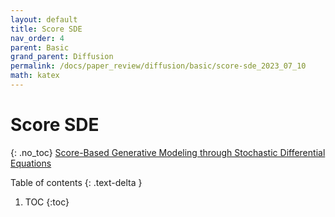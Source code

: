 ```yaml
---
layout: default
title: Score SDE
nav_order: 4
parent: Basic
grand_parent: Diffusion
permalink: /docs/paper_review/diffusion/basic/score-sde_2023_07_10
math: katex
---
```


# Score SDE
{: .no_toc}
[Score-Based Generative Modeling through Stochastic Differential Equations](https://arxiv.org/abs/2011.13456)

Table of contents
{: .text-delta }
1. TOC
{:toc}
